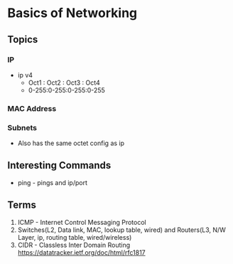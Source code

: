 # Basics of Networking

## Topics
### IP
- ip v4
    - Oct1 : Oct2 : Oct3 : Oct4
    - 0-255:0-255:0-255:0-255
### MAC Address
### Subnets
- Also has the same octet config as ip


## Interesting Commands
- ping - pings and ip/port

## Terms
1. ICMP - Internet Control Messaging Protocol
2. Switches(L2, Data link, MAC, lookup table, wired) and Routers(L3, N/W Layer, ip, routing table, wired/wireless)
3. CIDR - Classless Inter Domain Routing https://datatracker.ietf.org/doc/html/rfc1817